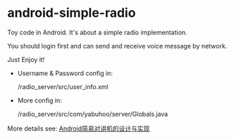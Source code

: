 android-simple-radio
====================

Toy code in Android. It's about a simple radio implementation.

You should login first and can send and receive voice message by network.

Just Enjoy it!

- Username & Password config in:

	/radio_server/src/user_info.xml

- More config in:

	/radio_server/src/com/yabuhoo/server/Globals.java

More details see: [Android简易对讲机的设计与实现](http://yabuhoo.com/simple-speaker.html)




